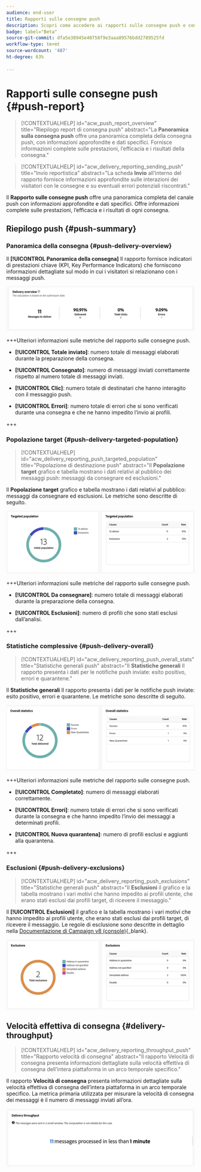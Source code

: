 ```yaml
---
audience: end-user
title: Rapporti sulle consegne push
description: Scopri come accedere ai rapporti sulle consegne push e come utilizzarli
badge: label="Beta"
source-git-commit: dfa5e38945e40758f9e3aaa89576bdd2789525fd
workflow-type: tm+mt
source-wordcount: '487'
ht-degree: 63%

---
```


# Rapporti sulle consegne push {#push-report}

>[!CONTEXTUALHELP]
>id="acw_push_report_overview"
>title="Riepilogo report di consegna push"
>abstract="La **Panoramica sulla consegna push** offre una panoramica completa della consegna push, con informazioni approfondite e dati specifici. Fornisce informazioni complete sulle prestazioni, l’efficacia e i risultati della consegna."

>[!CONTEXTUALHELP]
>id="acw_delivery_reporting_sending_push"
>title="Invio reportistica"
>abstract="La scheda **Invio** all’interno del rapporto fornisce informazioni approfondite sulle interazioni dei visitatori con le consegne e su eventuali errori potenziali riscontrati."

Il **Rapporto sulle consegne push** offre una panoramica completa del canale push con informazioni approfondite e dati specifici. Offre informazioni complete sulle prestazioni, l’efficacia e i risultati di ogni consegna.

## Riepilogo push {#push-summary}

### Panoramica della consegna {#push-delivery-overview}

Il **[!UICONTROL Panoramica della consegna]** Il rapporto fornisce indicatori di prestazioni chiave (KPI, Key Performance Indicators) che forniscono informazioni dettagliate sul modo in cui i visitatori si relazionano con i messaggi push.

![](assets/reporting_push_3.png)

+++Ulteriori informazioni sulle metriche del rapporto sulle consegne push.

* **[!UICONTROL Totale inviato]**: numero totale di messaggi elaborati durante la preparazione della consegna.

* **[!UICONTROL Consegnato]**: numero di messaggi inviati correttamente rispetto al numero totale di messaggi inviati.

* **[!UICONTROL Clic]**: numero totale di destinatari che hanno interagito con il messaggio push.

* **[!UICONTROL Errori]**: numero totale di errori che si sono verificati durante una consegna e che ne hanno impedito l’invio ai profili.

+++

### Popolazione target {#push-delivery-targeted-population}


>[!CONTEXTUALHELP]
>id="acw_delivery_reporting_push_targeted_population"
>title="Popolazione di destinazione push"
>abstract="Il **Popolazione target** grafico e tabella mostrano i dati relativi al pubblico dei messaggi push: messaggi da consegnare ed esclusioni."

Il **Popolazione target** grafico e tabella mostrano i dati relativi al pubblico: messaggi da consegnare ed esclusioni. Le metriche sono descritte di seguito.

![](assets/reporting_push_4.png)

+++Ulteriori informazioni sulle metriche del rapporto sulle consegne push.

* **[!UICONTROL Da consegnare]**: numero totale di messaggi elaborati durante la preparazione della consegna.

* **[!UICONTROL Esclusioni]**: numero di profili che sono stati esclusi dall’analisi.

+++

### Statistiche complessive {#push-delivery-overall}


>[!CONTEXTUALHELP]
>id="acw_delivery_reporting_push_overall_stats"
>title="Statistiche generali push"
>abstract="Il **Statistiche generali** Il rapporto presenta i dati per le notifiche push inviate: esito positivo, errori e quarantene."

Il **Statistiche generali** Il rapporto presenta i dati per le notifiche push inviate: esito positivo, errori e quarantene. Le metriche sono descritte di seguito.

![](assets/reporting_push_5.png)

+++Ulteriori informazioni sulle metriche del rapporto sulle consegne push.

* **[!UICONTROL Completato]**: numero di messaggi elaborati correttamente.

* **[!UICONTROL Errori]**: numero totale di errori che si sono verificati durante la consegna e che hanno impedito l’invio dei messaggi a determinati profili.

* **[!UICONTROL Nuova quarantena]**: numero di profili esclusi e aggiunti alla quarantena.

+++

### Esclusioni {#push-delivery-exclusions}


>[!CONTEXTUALHELP]
>id="acw_delivery_reporting_push_exclusions"
>title="Statistiche generali push"
>abstract="Il **Esclusioni** il grafico e la tabella mostrano i vari motivi che hanno impedito ai profili utente, che erano stati esclusi dai profili target, di ricevere il messaggio."

Il **[!UICONTROL Esclusioni]** il grafico e la tabella mostrano i vari motivi che hanno impedito ai profili utente, che erano stati esclusi dai profili target, di ricevere il messaggio. Le regole di esclusione sono descritte in dettaglio nella [Documentazione di Campaign v8 (console)](https://experienceleague.adobe.com/docs/campaign/campaign-v8/send/failures/delivery-failures.html#push-error-types){_blank}.


![](assets/reporting_push_6.png)

## Velocità effettiva di consegna {#delivery-throughput}

>[!CONTEXTUALHELP]
>id="acw_delivery_reporting_throughput_push"
>title="Rapporto velocità di consegna"
>abstract="Il rapporto Velocità di consegna presenta informazioni dettagliate sulla velocità effettiva di consegna dell’intera piattaforma in un arco temporale specifico."

Il rapporto **Velocità di consegna** presenta informazioni dettagliate sulla velocità effettiva di consegna dell’intera piattaforma in un arco temporale specifico. La metrica primaria utilizzata per misurare la velocità di consegna dei messaggi è il numero di messaggi inviati all’ora.

![](assets/reporting_push_2.png)
